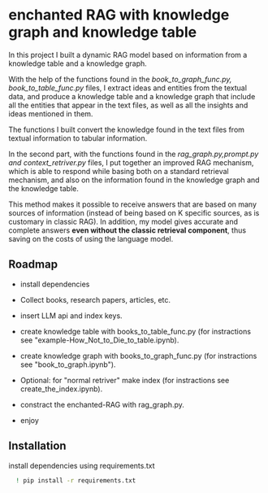 
# enchanted RAG with knowledge graph and knowledge table

In this project I built a dynamic RAG model based on information from a knowledge table and a knowledge graph.

With the help of the functions found in the *book_to_graph_func.py, book_to_table_func.py* files, I extract ideas and entities from the textual data, and produce a knowledge table and a knowledge graph that include all the entities that appear in the text files, as well as all the insights and ideas mentioned in them.

The functions I built convert the knowledge found in the text files from textual information to tabular information.

In the second part, with the  functions found in the *rag_graph.py,prompt.py and context_retriver.py* files, I put together an improved RAG mechanism, which is able to respond while basing both on a standard retrieval mechanism, and also on the information found in the knowledge graph and the knowledge table.

This method makes it possible to receive answers that are based on many sources of information (instead of being based on K specific sources, as is customary in classic RAG). 
In addition, my model gives accurate and complete answers **even without the classic retrieval component**, thus saving on the costs of using the language model.

## Roadmap

- install dependencies

- Collect books, research papers, articles, etc.

- insert LLM api and index keys.

- create knowledge table with books_to_table_func.py (for instractions see "example-How_Not_to_Die_to_table.ipynb).

- create knowledge graph with books_to_graph_func.py (for instractions see "book_to_graph.ipynb").

- Optional: for "normal retriver" make index (for instractions see create_the_index.ipynb).

- constract the enchanted-RAG with rag_graph.py.

- enjoy


## Installation

install dependencies using requirements.txt
```bash
  ! pip install -r requirements.txt
```
    